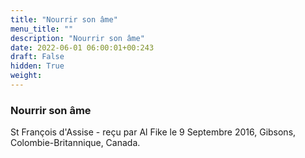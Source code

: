 ```yaml
---
title: "Nourrir son âme"
menu_title: ""
description: "Nourrir son âme"
date: 2022-06-01 06:00:01+00:243
draft: False
hidden: True
weight:
---
```

### Nourrir son âme

St François d'Assise - reçu par Al Fike le 9 Septembre 2016, Gibsons, Colombie-Britannique, Canada.



